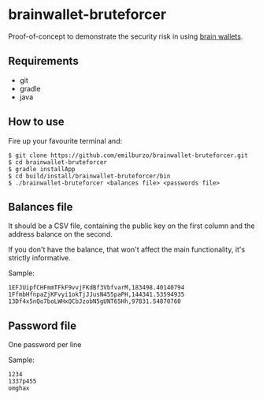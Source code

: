 brainwallet-bruteforcer
=======================

Proof-of-concept to demonstrate the security risk in using [brain wallets](http://brainwallet.org/).

## Requirements

* git
* gradle
* java

## How to use

Fire up your favourite terminal and:

```shell
$ git clone https://github.com/emilburzo/brainwallet-bruteforcer.git
$ cd brainwallet-bruteforcer
$ gradle installApp
$ cd build/install/brainwallet-bruteforcer/bin
$ ./brainwallet-bruteforcer <balances file> <passwords file>
```

## Balances file

It should be a CSV file, containing the public key on the first column and the address balance on the second.

If you don't have the balance, that won't affect the main functionality, it's strictly informative.

Sample:

```
1EFJUipfCHFmmTFkF9vvjFKdBf3VbfvarM,183498.40140794
1FfmbHfnpaZjKFvyi1okTjJJusN455paPH,144341.53594935
13Df4x5nQo7boLWHxQCbJzobN5gUNT65Hh,97831.54870760
```

## Password file

One password per line

Sample:

```
1234
1337p455
omghax
```

